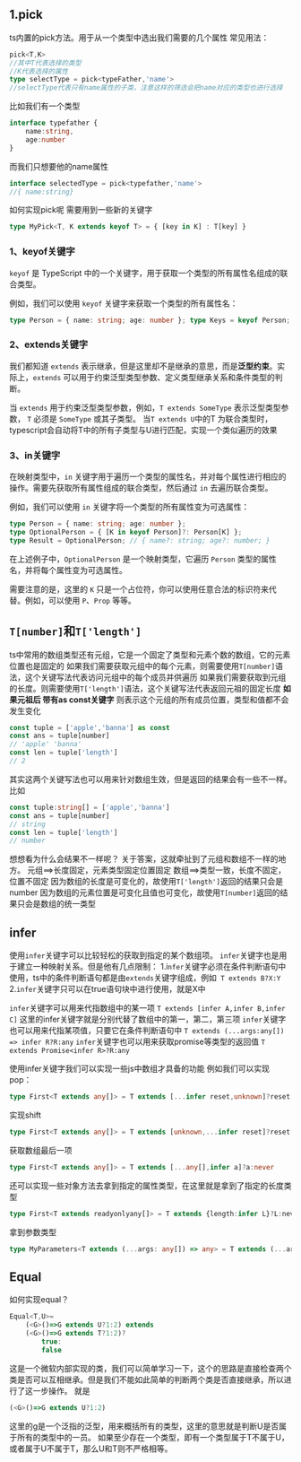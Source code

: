 ## 1.pick
ts内置的pick方法。用于从一个类型中选出我们需要的几个属性
常见用法：
```typescript
pick<T,K>
//其中T代表选择的类型
//K代表选择的属性
type selectType = pick<typeFather,'name'>
//selectType代表只有name属性的子类，注意这样的筛选会把name对应的类型也进行选择
```

比如我们有一个类型
``` ts
interface typefather {
	name:string,
	age:number
}
```
而我们只想要他的name属性
```ts
interface selectedType = pick<typefather,'name'>
//{ name:string}
```

如何实现pick呢
需要用到一些新的关键字
```  ts
type MyPick<T, K extends keyof T> = { [key in K] : T[key] }
```
### 1、keyof关键字

`keyof` 是 TypeScript 中的一个关键字，用于获取一个类型的所有属性名组成的联合类型。

例如，我们可以使用 `keyof` 关键字来获取一个类型的所有属性名：
``` ts
type Person = { name: string; age: number }; type Keys = keyof Person; // "name" | "age"
```
### 2、extends关键字

我们都知道 `extends` 表示继承，但是这里却不是继承的意思，而是**泛型约束**。实际上，`extends` 可以用于约束泛型类型参数、定义类型继承关系和条件类型的判断。

当 `extends` 用于约束泛型类型参数，例如，`T extends SomeType` 表示泛型类型参数， `T` 必须是 `SomeType` 或其子类型。
当`T extends U`中的T 为联合类型时，typescript会自动将T中的所有子类型与U进行匹配，实现一个类似遍历的效果

### 3、in关键字

在映射类型中，`in` 关键字用于遍历一个类型的属性名，并对每个属性进行相应的操作。需要先获取所有属性组成的联合类型，然后通过 `in` 去遍历联合类型。

例如，我们可以使用 `in` 关键字将一个类型的所有属性变为可选属性：
``` ts
type Person = { name: string; age: number }; 
type OptionalPerson = { [K in keyof Person]?: Person[K] };
type Result = OptionalPerson; // { name?: string; age?: number; }

```
在上述例子中，`OptionalPerson` 是一个映射类型，它遍历 `Person` 类型的属性名，并将每个属性变为可选属性。

需要注意的是，这里的 `K` 只是一个占位符，你可以使用任意合法的标识符来代替。例如，可以使用 `P`、`Prop` 等等。


## `T[number]`和`T['length']`
ts中常用的数组类型还有元组，它是一个固定了类型和元素个数的数组，它的元素位置也是固定的
如果我们需要获取元组中的每个元素，则需要使用`T[number]`语法，这个关键写法代表访问元组中的每个成员并供遍历
如果我们需要获取到元组的长度。则需要使用`T['length']`语法，这个关键写法代表返回元祖的固定长度
**如果元祖后 带有as const关键字**
则表示这个元组的所有成员位置，类型和值都不会发生变化
```ts
const tuple = ['apple','banna'] as const
const ans = tuple[number]
// 'apple' 'banna'
const len = tuple['length']
// 2
```

其实这两个关键写法也可以用来针对数组生效，但是返回的结果会有一些不一样。
比如
``` ts
const tuple:string[] = ['apple','banna'] 
const ans = tuple[number]
// string
const len = tuple['length']
// number
```
想想看为什么会结果不一样呢？
关于答案，这就牵扯到了元组和数组不一样的地方。
元组==>长度固定，元素类型固定位置固定
数组==>类型一致，长度不固定，位置不固定
因为数组的长度是可变化的，故使用`T['length']`返回的结果只会是number
因为数组的元素位置是可变化且值也可变化，故使用`T[number]`返回的结果只会是数组的统一类型

## infer
使用`infer`关键字可以比较轻松的获取到指定的某个数组项。
`infer`关键字也是用于建立一种映射关系。但是他有几点限制：
1.i`nfer`关键字必须在条件判断语句中使用，ts中的条件判断语句都是由`extends`关键字组成，例如` T extends B?X:Y`
2.`infer`关键字只可以在true语句块中进行使用，就是X中

`infer`关键字可以用来代指数组中的某一项
	`T extends [infer A,infer B,infer C]`
	这里的infer关键字就是分别代替了数组中的第一，第二，第三项
`infer`关键字也可以用来代指某项值，只要它在条件判断语句中
	`T extends (...args:any[]) => infer R?R:any`
`infer`关键字也可以用来获取promise等类型的返回值
	`T extends Promise<infer R>?R:any`

使用infer关键字我们可以实现一些js中数组才具备的功能
例如我们可以实现pop：
```ts
type First<T extends any[]> = T extends [...infer reset,unknown]?reset:never
```
实现shift
``` ts
type First<T extends any[]> = T extends [unknown,...infer reset]?reset:never
```
获取数组最后一项
``` ts
type First<T extends any[]> = T extends [...any[],infer a]?a:never
```
还可以实现一些对象方法去拿到指定的属性类型，在这里就是拿到了指定的长度类型
```ts
type First<T extends readyonlyany[]> = T extends {length:infer L}?L:never
```

拿到参数类型
```ts
type MyParameters<T extends (...args: any[]) => any> = T extends (...args:infer P)=>unknown?P:never
```






## Equal
如何实现equal？
```ts
Equal<T,U>=
	(<G>()=>G extends U?1:2) extends
	(<G>()=>G extends T?1:2)?
		true:
		false
```
这是一个微软内部实现的类，我们可以简单学习一下，这个的思路是直接检查两个类是否可以互相继承。但是我们不能如此简单的判断两个类是否直接继承，所以进行了这一步操作。
就是
```ts
(<G>()=>G extends U?1:2)
```
这里的g是一个泛指的泛型，用来概括所有的类型，这里的意思就是判断U是否属于所有的类型中的一员。
如果至少存在一个类型，即有一个类型属于T不属于U，或者属于U不属于T，那么U和T则不严格相等。

